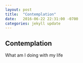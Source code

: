 ```yaml
---
layout: post
title:  "Contemplation"
date:   2016-06-22 22:31:00 -0700
categories: jekyll update
---
```

## Contemplation
What am I doing with my life
